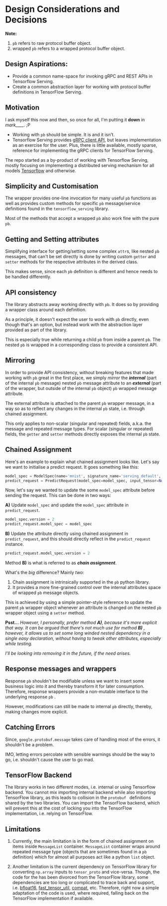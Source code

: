 # **Design** Considerations and Decisions

**Note:**  
1. `pb` refers to raw protocol buffer object.
2. wrapped `pb` refers to a wrapped protocol buffer object.

## Design Aspirations:

- Provide a common name-space for invoking gRPC and REST APIs in Tensorflow Serving.
- Create a common abstraction layer for working with protocol buffer definitions in TensorFlow Serving.

## Motivation

I ask myself this now and then, so once for all, I'm putting it **down** in *mark____*.  ;P

-  Working with `pb` should be simple. It is and it isn't. 
- Tensorflow Serving provides [gRPC client API](https://github.com/tensorflow/serving/tree/master/tensorflow_serving/apis), but leaves implementation as an exercise for the user. Plus, there is little available, mostly sparse, reference for implementing the gRPC clients for TensorFlow Serving.

The repo started as a by-product of working with Tensorflow Serving, mostly focusing on implementing a distributed serving mechanism for all models [Tensorflow](https://www.tensorflow.org/) and otherwise.

## Simplicity and Customisation

The wrapper provides one-line invocation for many useful  `pb` functions as well as provides custom methods for specific `pb` message/service definitions found in the `tensorflow_serving` library.

Most of the methods that accept a wrapped `pb` also work fine with the pure `pb`.

## Getting and Setting attributes

Simplifying interface for getting/setting some complex `attr`s, like nested `pb` messages, that can't be set directly is done by writing custom `getter` and `setter` methods for the respective attributes in the derived class.

This makes sense, since each `pb` definition is different and hence needs to be handled differently.

## API consistency

The library abstracts away working directly with `pb`. It does so by providing a wrapper class around each definition.

As a principle, it doesn't expect the user to work with `pb` directly, even though that's an option, but instead work with the abstraction layer provided as part of the library. 

This is especially true while returning a child `pb` from inside a parent `pb`. The nested `pb` is wrapped in a corresponding class to provide a consistent API.

## Mirroring

In order to provide API consistency, without breaking features that made working with `pb` great in the first place,  we simply *mirror* the ***internal*** (part of the internal `pb` message) nested `pb` message attribute to an ***external*** (part of the wrapper, but outside of the internal `pb` object) `pb` wrapped message attribute. 

The external attribute is attached to the parent `pb` wrapper message, in a way so as to reflect any changes in the internal `pb` state, i.e. through chained assignment. 

This only applies to non-scalar (singular and repeated) fields, a.k.a. the message and repeated message types.  For scalar (singular or repeated) fields, the `getter` and `setter` methods directly exposes the internal `pb` state.

## Chained Assignment

Here's an example to explain what chained assignment looks like. Let's say we want to initialise a predict request. It goes something like this:

```python
model_spec = ModelSpec(name='mnist', signature_name='serving_default', version=1)
predict_request = PredictRequest(model_spec=model_spec, input_tensor=None)
```

Now, let's say we wanted to update the some `model_spec` attribute before sending the request. This can be done in two ways:

**A)** Update `model_spec` and update the `model_spec` attribute in `predict_request`.

```python
model_spec.version = 2
predict_request.model_spec = model_spec
```

**B)** Update the attribute directly using chained assignment in `predict_request`, and this should directly reflect in the `predict_request` instance.

```python
predict_request.model_spec.version = 2
```

Method **B)** is what is referred to as ***chain assignment***. 

What's the *big* difference? Mainly *two*: 

1. Chain assignment is intrinsically supported in the `pb` python library.
2. It provides a more fine-grained control over the internal attributes space of wrapped `pb` message objects.

This is achieved by using a simple pointer-style reference to update the parent `pb` wrapper object whenever an attribute is changed on the nested `pb` wrapper object using a `setter` method.

**Psst...** *However, I personally, prefer method **A)**, because it's more explicit that way. It can be argued that there's not much use for method **B)** , however, it allows us to set some long winded nested dependency in a single easy declaration, without having to tweak other attributes, especially while testing.*

*I'll be looking into removing it in the future, if the need arises.*

## Response messages and wrappers

Response `pb`  shouldn't be modifiable unless we want to insert some business logic into it and thereby transform it for later consumption. Therefore, response wrappers provide a non-mutable interface to the underlying response `pb` .

However, modifications can still be made to internal `pb` directly, thereby, making changes more explicit.

## Catching Errors

Since, `google.protobuf.message` takes care of handling most of the errors, it shouldn't be a problem. 

IMO, letting  errors percolate with sensible warnings should be the way to go, i.e. shouldn't cause the user to go mad. 

## TensorFlow Backend

The library works in two different modes, i.e. internal or using Tensorflow backend. You cannot mix importing internal backend while also importing TensorFlow library, as this leads to collision in the `protobuf ` definitions shared by the two libraries. You can import the TensorFlow backend, which will prevent this at the cost of locking you into the TensorFlow implementation, i.e. relying on TensorFlow.

## Limitations

1. Currently, the main limitation is in the form of chained assignment on items inside `MessageList` container. `MessageList` container wraps around repeated message type (objects that are sometimes found in a `pb` definition) which for almost all purposes act like a python `list` object.

2. Another limitation is the current dependency on TensorFlow library for converting `np.array` inputs to `tensor_proto` and vice-versa. Though, the code for the has been divorced from the TensorFlow library, some dependencies are too long or complicated to trace back and support, i.e. [bfloat16](https://stackoverflow.com/questions/44873802/what-is-tf-bfloat16-truncated-16-bit-floating-point), [fast_tensor_util](https://github.com/tensorflow/tensorflow/blob/master/tensorflow/python/framework/fast_tensor_util.pyx), [compat](https://github.com/tensorflow/tensorflow/blob/master/tensorflow/python/util/compat.py), etc. Therefore, right now a simple adaptation of the code is used, where required, falling back on the TensorFlow implementation if available.
